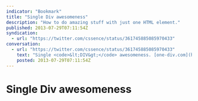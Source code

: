 ```yaml
---
indicator: "Bookmark"
title: "Single Div awesomeness"
description: "How to do amazing stuff with just one HTML element."
published: 2013-07-29T07:11:54Z
syndication:
  - url: "https://twitter.com/cssence/status/361745885085970433"
conversation:
  - url: "https://twitter.com/cssence/status/361745885085970433"
    text: "Single <code>&lt;DIV&gt;</code> awesomeness. [one-div.com](http://one-div.com/)"
    posted: 2013-07-29T07:11:54Z
---
```


# Single Div awesomeness
